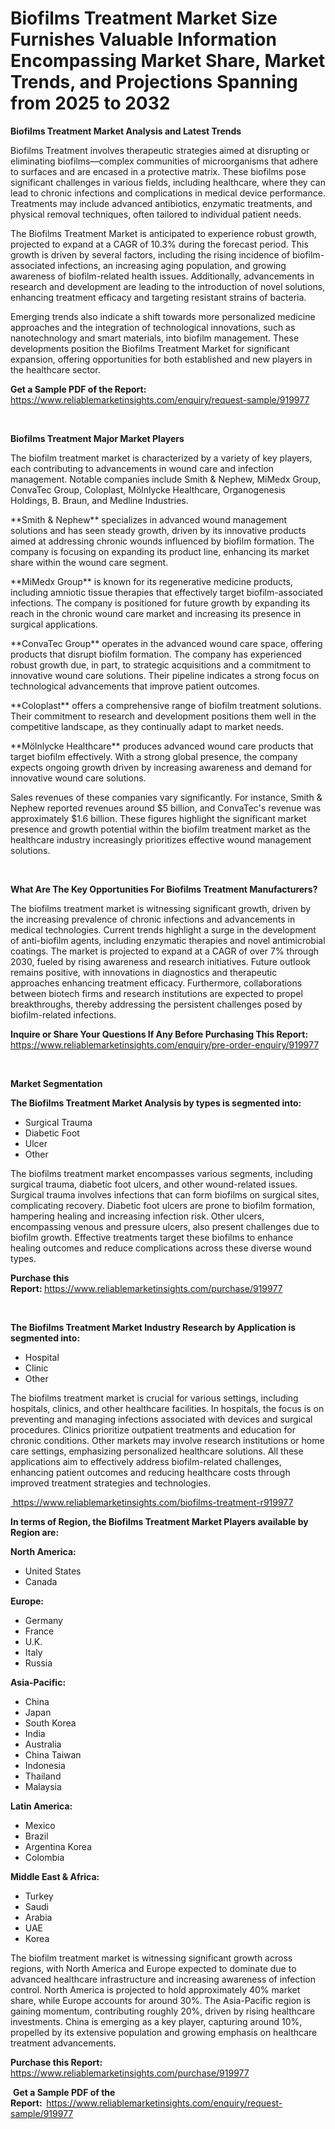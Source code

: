 <p><h1>Biofilms Treatment Market Size Furnishes Valuable Information Encompassing Market Share, Market Trends, and Projections Spanning from 2025 to 2032</h1></p><p><strong>Biofilms Treatment Market Analysis and Latest Trends</strong></p>
<p><p>Biofilms Treatment involves therapeutic strategies aimed at disrupting or eliminating biofilms—complex communities of microorganisms that adhere to surfaces and are encased in a protective matrix. These biofilms pose significant challenges in various fields, including healthcare, where they can lead to chronic infections and complications in medical device performance. Treatments may include advanced antibiotics, enzymatic treatments, and physical removal techniques, often tailored to individual patient needs.</p><p>The Biofilms Treatment Market is anticipated to experience robust growth, projected to expand at a CAGR of 10.3% during the forecast period. This growth is driven by several factors, including the rising incidence of biofilm-associated infections, an increasing aging population, and growing awareness of biofilm-related health issues. Additionally, advancements in research and development are leading to the introduction of novel solutions, enhancing treatment efficacy and targeting resistant strains of bacteria. </p><p>Emerging trends also indicate a shift towards more personalized medicine approaches and the integration of technological innovations, such as nanotechnology and smart materials, into biofilm management. These developments position the Biofilms Treatment Market for significant expansion, offering opportunities for both established and new players in the healthcare sector.</p></p>
<p><strong>Get a Sample PDF of the Report:&nbsp;</strong> <a href="https://www.reliablemarketinsights.com/enquiry/request-sample/919977?utm_campaign=3709&utm_medium=2&utm_source=Github&utm_content=ia&utm_term=17042025&utm_id=biofilms-treatment">https://www.reliablemarketinsights.com/enquiry/request-sample/919977</a></p>
<p>&nbsp;</p>
<p><strong>Biofilms Treatment Major Market Players</strong></p>
<p><p>The biofilm treatment market is characterized by a variety of key players, each contributing to advancements in wound care and infection management. Notable companies include Smith & Nephew, MiMedx Group, ConvaTec Group, Coloplast, Mölnlycke Healthcare, Organogenesis Holdings, B. Braun, and Medline Industries.</p><p>**Smith & Nephew** specializes in advanced wound management solutions and has seen steady growth, driven by its innovative products aimed at addressing chronic wounds influenced by biofilm formation. The company is focusing on expanding its product line, enhancing its market share within the wound care segment.</p><p>**MiMedx Group** is known for its regenerative medicine products, including amniotic tissue therapies that effectively target biofilm-associated infections. The company is positioned for future growth by expanding its reach in the chronic wound care market and increasing its presence in surgical applications.</p><p>**ConvaTec Group** operates in the advanced wound care space, offering products that disrupt biofilm formation. The company has experienced robust growth due, in part, to strategic acquisitions and a commitment to innovative wound care solutions. Their pipeline indicates a strong focus on technological advancements that improve patient outcomes.</p><p>**Coloplast** offers a comprehensive range of biofilm treatment solutions. Their commitment to research and development positions them well in the competitive landscape, as they continually adapt to market needs.</p><p>**Mölnlycke Healthcare** produces advanced wound care products that target biofilm effectively. With a strong global presence, the company expects ongoing growth driven by increasing awareness and demand for innovative wound care solutions.</p><p>Sales revenues of these companies vary significantly. For instance, Smith & Nephew reported revenues around $5 billion, and ConvaTec's revenue was approximately $1.6 billion. These figures highlight the significant market presence and growth potential within the biofilm treatment market as the healthcare industry increasingly prioritizes effective wound management solutions.</p></p>
<p>&nbsp;</p>
<p><strong>What Are The Key Opportunities For Biofilms Treatment Manufacturers?</strong></p>
<p><p>The biofilms treatment market is witnessing significant growth, driven by the increasing prevalence of chronic infections and advancements in medical technologies. Current trends highlight a surge in the development of anti-biofilm agents, including enzymatic therapies and novel antimicrobial coatings. The market is projected to expand at a CAGR of over 7% through 2030, fueled by rising awareness and research initiatives. Future outlook remains positive, with innovations in diagnostics and therapeutic approaches enhancing treatment efficacy. Furthermore, collaborations between biotech firms and research institutions are expected to propel breakthroughs, thereby addressing the persistent challenges posed by biofilm-related infections.</p></p>
<p><strong>Inquire or Share Your Questions If Any Before Purchasing This Report:</strong> <a href="https://www.reliablemarketinsights.com/enquiry/pre-order-enquiry/919977?utm_campaign=3709&utm_medium=2&utm_source=Github&utm_content=ia&utm_term=17042025&utm_id=biofilms-treatment">https://www.reliablemarketinsights.com/enquiry/pre-order-enquiry/919977</a></p>
<p>&nbsp;</p>
<p><strong>Market Segmentation</strong></p>
<p><strong>The Biofilms Treatment Market Analysis by types is segmented into:</strong></p>
<p><ul><li>Surgical Trauma</li><li>Diabetic Foot</li><li>Ulcer</li><li>Other</li></ul></p>
<p><p>The biofilms treatment market encompasses various segments, including surgical trauma, diabetic foot ulcers, and other wound-related issues. Surgical trauma involves infections that can form biofilms on surgical sites, complicating recovery. Diabetic foot ulcers are prone to biofilm formation, hampering healing and increasing infection risk. Other ulcers, encompassing venous and pressure ulcers, also present challenges due to biofilm growth. Effective treatments target these biofilms to enhance healing outcomes and reduce complications across these diverse wound types.</p></p>
<p><strong>Purchase this Report:&nbsp;</strong><a href="https://www.reliablemarketinsights.com/purchase/919977?utm_campaign=3709&utm_medium=2&utm_source=Github&utm_content=ia&utm_term=17042025&utm_id=biofilms-treatment">https://www.reliablemarketinsights.com/purchase/919977</a></p>
<p>&nbsp;</p>
<p><strong>The Biofilms Treatment Market Industry Research by Application is segmented into:</strong></p>
<p><ul><li>Hospital</li><li>Clinic</li><li>Other</li></ul></p>
<p><p>The biofilms treatment market is crucial for various settings, including hospitals, clinics, and other healthcare facilities. In hospitals, the focus is on preventing and managing infections associated with devices and surgical procedures. Clinics prioritize outpatient treatments and education for chronic conditions. Other markets may involve research institutions or home care settings, emphasizing personalized healthcare solutions. All these applications aim to effectively address biofilm-related challenges, enhancing patient outcomes and reducing healthcare costs through improved treatment strategies and technologies.</p></p>
<p><a href="https://www.reliablemarketinsights.com/biofilms-treatment-r919977?utm_campaign=3709&utm_medium=2&utm_source=Github&utm_content=ia&utm_term=17042025&utm_id=biofilms-treatment">&nbsp;https://www.reliablemarketinsights.com/biofilms-treatment-r919977</a></p>
<p><strong>In terms of Region, the Biofilms Treatment Market Players available by Region are:</strong></p>
<p>
    <p> <strong> North America: </strong>
        <ul>
            <li>United States</li>
            <li>Canada</li>
        </ul>
        </p> 
    <p> <strong> Europe: </strong>
        <ul>
            <li>Germany</li>
            <li>France</li>
            <li>U.K.</li>
            <li>Italy</li>
            <li>Russia</li>
        </ul>
        </p> 
    <p> <strong> Asia-Pacific: </strong>
        <ul>
            <li>China</li>
            <li>Japan</li>
            <li>South Korea</li>
            <li>India</li>
            <li>Australia</li>
            <li>China Taiwan</li>
            <li>Indonesia</li>
            <li>Thailand</li>
            <li>Malaysia</li>
        </ul>
        </p> 
    <p> <strong> Latin America: </strong>
        <ul>
            <li>Mexico</li>
            <li>Brazil</li>
            <li>Argentina Korea</li>
            <li>Colombia</li>
        </ul>
        </p> 
    <p> <strong> Middle East & Africa: </strong>
        <ul>
            <li>Turkey</li>
            <li>Saudi</li>
            <li>Arabia</li>
            <li>UAE</li>
            <li>Korea</li>
        </ul>
    </p>
    </p>
<p><p>The biofilm treatment market is witnessing significant growth across regions, with North America and Europe expected to dominate due to advanced healthcare infrastructure and increasing awareness of infection control. North America is projected to hold approximately 40% market share, while Europe accounts for around 30%. The Asia-Pacific region is gaining momentum, contributing roughly 20%, driven by rising healthcare investments. China is emerging as a key player, capturing around 10%, propelled by its extensive population and growing emphasis on healthcare treatment advancements.</p></p>
<p><strong>Purchase this Report: </strong><a href="https://www.reliablemarketinsights.com/purchase/919977?utm_campaign=3709&utm_medium=2&utm_source=Github&utm_content=ia&utm_term=17042025&utm_id=biofilms-treatment">https://www.reliablemarketinsights.com/purchase/919977</a></p>
<p>&nbsp;<strong>Get a Sample PDF of the Report:&nbsp;&nbsp;</strong><a href="https://www.reliablemarketinsights.com/enquiry/request-sample/919977?utm_campaign=3709&utm_medium=2&utm_source=Github&utm_content=ia&utm_term=17042025&utm_id=biofilms-treatment">https://www.reliablemarketinsights.com/enquiry/request-sample/919977</a></p>
<p><strong></strong></p>
<p><p></p><p></p><p></p></p>